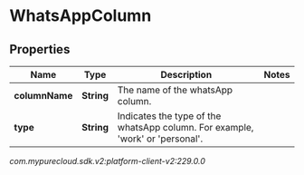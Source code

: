 # WhatsAppColumn


## Properties

| Name | Type | Description | Notes |
| ------------ | ------------- | ------------- | ------------- |
| **columnName** | **String** | The name of the whatsApp column. |  |
| **type** | **String** | Indicates the type of the whatsApp column. For example, 'work' or 'personal'. |  |




_com.mypurecloud.sdk.v2:platform-client-v2:229.0.0_
